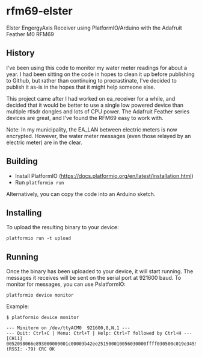 # rfm69-elster
Elster EngergyAxis Receiver using PlatformIO/Arduino with the Adafruit Feather M0 RFM69

## History
I've been using this code to monitor my water meter readings for about a year. I had been sitting on the code in hopes to clean it up before publishing to Github, but rather than continuing to procrastinate, I've decided to publish it as-is in the hopes that it might help someone else.

This project came after I had worked on ea_receiver for a while, and decided that it would be better to use a single low powered device than multiple rtlsdr dongles and lots of CPU power. The Adafruit Feather series devices are great, and I've found the RFM69 easy to work with.

Note: In my municipality, the EA_LAN between electric meters is now encrypted. However, the water meter messages (even those relayed by an electric meter) are in the clear.

## Building
- Install PlatformIO (https://docs.platformio.org/en/latest/installation.html)
- Run `platformio run`

Alternatively, you can copy the code into an Arduino sketch.

## Installing
To upload the resulting binary to your device:

`platformio run -t upload`

## Running
Once the binary has been uploaded to your device, it will start running. The messages it receives will be sent on the serial port at 921600 baud. To monitor for messages, you can use PslatformIO:

`platformio device monitor`

Example:

```
$ platformio device monitor

--- Miniterm on /dev/ttyACM0  921600,8,N,1 ---
--- Quit: Ctrl+C | Menu: Ctrl+T | Help: Ctrl+T followed by Ctrl+H ---
[CH11] 0052098066e893000000001c00003b42ee251500010056030000ffff030500c019e34591f9e5b10382b1d5826814d27ec80a7dbc095d7e53820ce3823baca73b69242724b5774690f972eb9e2baf64ad9c32b2ad (RSSI: -79) CRC OK
```
